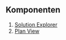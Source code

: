 ## Komponenten

1. [Solution Explorer](solution-explorer/solution-explorer.md)
1. [Plan View](plan-view/plan-view.md)
